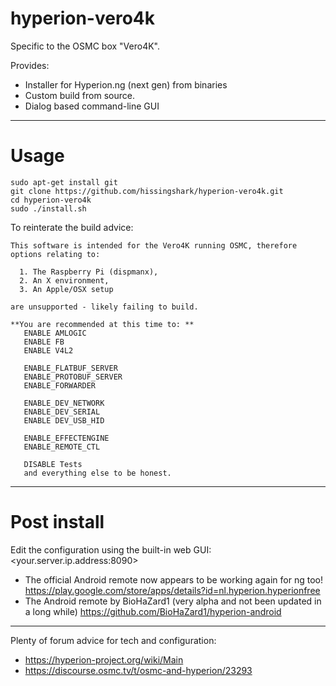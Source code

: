 # hyperion-vero4k
Specific to the OSMC box "Vero4K".

Provides:
* Installer for Hyperion.ng (next gen) from binaries
* Custom build from source.
* Dialog based command-line GUI

---
# Usage

```
sudo apt-get install git
git clone https://github.com/hissingshark/hyperion-vero4k.git
cd hyperion-vero4k
sudo ./install.sh
```
To reinterate the build advice:
```
This software is intended for the Vero4K running OSMC, therefore options relating to:  

  1. The Raspberry Pi (dispmanx),
  2. An X environment,
  3. An Apple/OSX setup

are unsupported - likely failing to build.

**You are recommended at this time to: **
   ENABLE AMLOGIC
   ENABLE FB
   ENABLE V4L2

   ENABLE_FLATBUF_SERVER
   ENABLE_PROTOBUF_SERVER
   ENABLE_FORWARDER

   ENABLE_DEV_NETWORK
   ENABLE_DEV_SERIAL
   ENABLE DEV_USB_HID

   ENABLE_EFFECTENGINE
   ENABLE_REMOTE_CTL

   DISABLE Tests
   and everything else to be honest.
```
---
# Post install
Edit the configuration using the built-in web GUI:  
\<your.server.ip.address:8090\>
* The official Android remote now appears to be working again for ng too!  
https://play.google.com/store/apps/details?id=nl.hyperion.hyperionfree
* The Android remote by BioHaZard1 (very alpha and not been updated in a long while)
https://github.com/BioHaZard1/hyperion-android

---
Plenty of forum advice for tech and configuration:
* https://hyperion-project.org/wiki/Main
* https://discourse.osmc.tv/t/osmc-and-hyperion/23293
